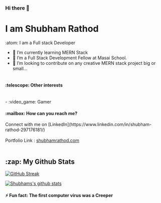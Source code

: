 ### Hi there 👋
<h1>I am Shubham Rathod</h1>

:atom: I am a Full stack Developer<br/>
- :seedling: I’m currently learning MERN Stack<br />
- :space_invader: I’m a Full Stack Development Fellow at Masai School.<br />
- 👯 I’m looking to contribute on any creative MERN stack project big or small...<br /><br />

<h4>:telescope: Other interests</h4><br />
- :video_game: Gamer

<h4>:mailbox: How can you reach me?</h4>
Connect with me on [LinkedIn](https://www.linkedin.com/in/shubham-rathod-297176181/)<br /><br />
Portfolio Link : <a target="_blank" href="https://shubhamrathod.com">shubhamrathod.com</a>
<br /><br />
<h2>:zap: <b>My Github Stats</b></h2>

[![GitHub Streak](https://github-readme-streak-stats.herokuapp.com/?user=shubham-rathod1)](https://git.io/streak-stats)


[![Shubhams's github stats](https://github-readme-stats.vercel.app/api?username=shubham-rathod1)](https://github.com/shubham-rathod1/github-readme-stats)



<h4>⚡ Fun fact: The first computer virus was a Creeper</h4>

